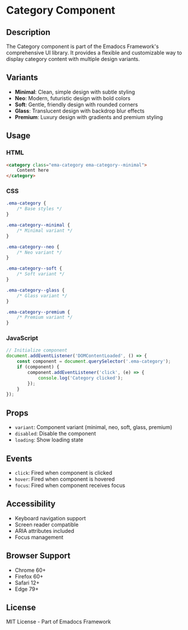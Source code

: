 # Category Component

## Description
The Category component is part of the Emadocs Framework's comprehensive UI library. It provides a flexible and customizable way to display category content with multiple design variants.

## Variants
- **Minimal**: Clean, simple design with subtle styling
- **Neo**: Modern, futuristic design with bold colors
- **Soft**: Gentle, friendly design with rounded corners
- **Glass**: Translucent design with backdrop blur effects
- **Premium**: Luxury design with gradients and premium styling

## Usage

### HTML
```html
<category class="ema-category ema-category--minimal">
    Content here
</category>
```

### CSS
```css
.ema-category {
    /* Base styles */
}

.ema-category--minimal {
    /* Minimal variant */
}

.ema-category--neo {
    /* Neo variant */
}

.ema-category--soft {
    /* Soft variant */
}

.ema-category--glass {
    /* Glass variant */
}

.ema-category--premium {
    /* Premium variant */
}
```

### JavaScript
```javascript
// Initialize component
document.addEventListener('DOMContentLoaded', () => {
    const component = document.querySelector('.ema-category');
    if (component) {
        component.addEventListener('click', (e) => {
            console.log('Category clicked');
        });
    }
});
```

## Props
- `variant`: Component variant (minimal, neo, soft, glass, premium)
- `disabled`: Disable the component
- `loading`: Show loading state

## Events
- `click`: Fired when component is clicked
- `hover`: Fired when component is hovered
- `focus`: Fired when component receives focus

## Accessibility
- Keyboard navigation support
- Screen reader compatible
- ARIA attributes included
- Focus management

## Browser Support
- Chrome 60+
- Firefox 60+
- Safari 12+
- Edge 79+

## License
MIT License - Part of Emadocs Framework
